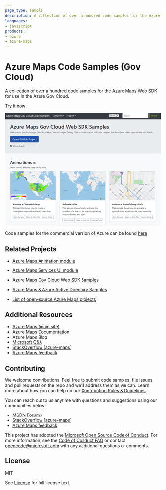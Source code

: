 ```yaml
---
page_type: sample
description: A collection of over a hundred code samples for the Azure Maps Web SDK for use in the Azure Gov Cloud.
languages:
- javascript
products:
- azure
- azure-maps
---
```


# Azure Maps Code Samples (Gov Cloud)

A collection of over a hundred code samples for the [Azure Maps](https://azure.com/maps) Web SDK for use in the Azure Gov Cloud.

[Try it now](https://azuremapscodesamples.azurewebsites.us/)

[![screenshot](Images/screenshot.png)](https://azuremapscodesamples.azurewebsites.us/)

Code samples for the commercial version of Azure can be found [here](https://github.com/Azure-Samples/AzureMapsCodeSamples)

## Related Projects

* [Azure Maps Animation module](https://github.com/Azure-Samples/azure-maps-animations)
* [Azure Maps Services UI module](https://github.com/Azure-Samples/azure-maps-services-ui)
* [Azure Maps Gov Cloud Web SDK Samples](https://github.com/Azure-Samples/AzureMapsGovCloudCodeSamples)
* [Azure Maps & Azure Active Directory Samples](https://github.com/Azure-Samples/Azure-Maps-AzureAD-Samples)

* [List of open-source Azure Maps projects](https://github.com/microsoft/Maps/blob/master/AzureMaps.md)

## Additional Resources

* [Azure Maps (main site)](https://azure.com/maps)
* [Azure Maps Documentation](https://docs.microsoft.com/azure/azure-maps/index)
* [Azure Maps Blog](https://azure.microsoft.com/blog/topics/azure-maps/)
* [Microsoft Q&A](https://docs.microsoft.com/en-us/answers/topics/azure-maps.html)
* [StackOverflow [azure-maps]](https://stackoverflow.com/questions/tagged/azure-maps)
* [Azure Maps feedback](https://feedback.azure.com/forums/909172-azure-maps)

## Contributing

We welcome contributions. Feel free to submit code samples, file issues and pull requests on the repo and we'll address them as we can. 
Learn more about how you can help on our [Contribution Rules & Guidelines](CONTRIBUTING.md). 

You can reach out to us anytime with questions and suggestions using our communities below:
* [MSDN Forums](https://social.msdn.microsoft.com/Forums/en-US/home?forum=azurelbs)
* [StackOverflow [azure-maps]](https://stackoverflow.com/questions/tagged/azure-maps)
* [Azure Maps feedback](https://feedback.azure.com/forums/909172-azure-maps)

This project has adopted the [Microsoft Open Source Code of Conduct](https://opensource.microsoft.com/codeofconduct/). 
For more information, see the [Code of Conduct FAQ](https://opensource.microsoft.com/codeofconduct/faq/) or 
contact [opencode@microsoft.com](mailto:opencode@microsoft.com) with any additional questions or comments.

## License

MIT
 
See [License](LICENSE.md) for full license text.
